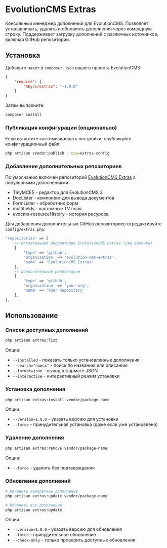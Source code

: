 # EvolutionCMS Extras

Консольный менеджер дополнений для EvolutionCMS. Позволяет устанавливать, удалять и обновлять дополнения через командную строку. Поддерживает загрузку дополнений с различных источников, включая GitHub репозитории.

## Установка

Добавьте пакет в `composer.json` вашего проекта EvolutionCMS:

```json
{
    "require": {
        "hkyss/extras": "~1.0.0"
    }
}
```

Затем выполните:

```bash
composer install
```

### Публикация конфигурации (опционально)

Если вы хотите кастомизировать настройки, опубликуйте конфигурационный файл:

```bash
php artisan vendor:publish --tag=extras-config
```

### Добавление дополнительных репозиториев

По умолчанию включен репозиторий [EvolutionCMS Extras](https://github.com/evolution-cms-extras) с популярными дополнениями:
- TinyMCE5 - редактор для EvolutionCMS 3
- DocLister - компонент для вывода документов  
- FormLister - обработчик форм
- multifields - кастомные TV поля
- evocms-resourceHistory - история ресурсов

Для добавления дополнительных GitHub репозиториев отредактируйте `config/extras.php`:

```php
'repositories' => [
    // Обязательный репозиторий EvolutionCMS Extras (уже включен)
    [
        'type' => 'github',
        'organization' => 'evolution-cms-extras',
        'name' => 'EvolutionCMS Extras'
    ],
    // Дополнительные репозитории
    [
        'type' => 'github',
        'organization' => 'your-org',
        'name' => 'Your Repository'
    ],
],
```

## Использование

### Список доступных дополнений

```bash
php artisan extras:list
```

Опции:
- `--installed` - показать только установленные дополнения
- `--search="поиск"` - поиск по названию или описанию
- `--format=json` - вывод в формате JSON
- `--interactive` - интерактивный режим установки

### Установка дополнения

```bash
php artisan extras:install vendor/package-name
```

Опции:
- `--version=1.0.0` - указать версию для установки
- `--force` - принудительная установка (даже если уже установлено)

### Удаление дополнения

```bash
php artisan extras:remove vendor/package-name
```

Опции:
- `--force` - удалить без подтверждения

### Обновление дополнений

```bash
# Обновить конкретное дополнение
php artisan extras:update vendor/package-name

# Обновить все дополнения
php artisan extras:update
```

Опции:
- `--version=1.0.0` - указать версию для обновления
- `--force` - принудительное обновление
- `--check-only` - только проверить доступные обновления